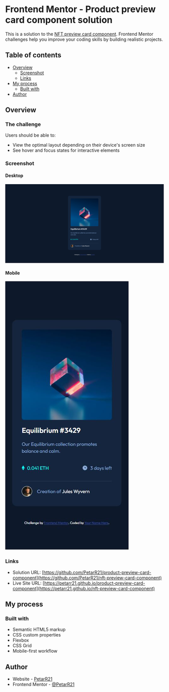 # Frontend Mentor - Product preview card component solution

This is a solution to the [NFT preview card component](https://www.frontendmentor.io/challenges/nft-preview-card-component-SbdUL_w0U/hub). Frontend Mentor challenges help you improve your coding skills by building realistic projects.

## Table of contents

- [Overview](#overview)
  - [Screenshot](#screenshot)
  - [Links](#links)
- [My process](#my-process)
  - [Built with](#built-with)
- [Author](#author)

## Overview

### The challenge

Users should be able to:

- View the optimal layout depending on their device's screen size
- See hover and focus states for interactive elements

### Screenshot

#### Desktop

![](./desktop.png)

#### Mobile

![](./mobile.jpg)

### Links

- Solution URL: [https://github.com/PetarR21/product-preview-card-component](https://github.com/PetarR21/nft-preview-card-component)
- Live Site URL: [https://petarr21.github.io/product-preview-card-component](https://petarr21.github.io/nft-preview-card-component)

## My process

### Built with

- Semantic HTML5 markup
- CSS custom properties
- Flexbox
- CSS Grid
- Mobile-first workflow

## Author

- Website - [PetarR21](https://github.com/PetarR21)
- Frontend Mentor - [@PetarR21](https://www.frontendmentor.io/profile/PetarR21)
